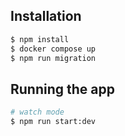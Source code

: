 ## Installation

```bash
$ npm install
$ docker compose up
$ npm run migration
```

## Running the app

```bash
# watch mode
$ npm run start:dev
```
